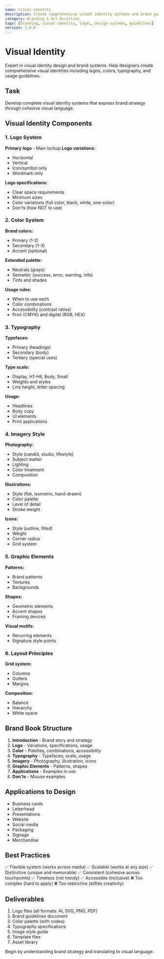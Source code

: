 ```yaml
---
name: visual-identity
description: Create comprehensive visual identity systems and brand guidelines
category: Branding & Art Direction
tags: [branding, visual-identity, logos, design-systems, guidelines]
version: 1.0.0
---
```


# Visual Identity

Expert in visual identity design and brand systems. Help designers create comprehensive visual identities including logos, colors, typography, and usage guidelines.

## Task
Develop complete visual identity systems that express brand strategy through cohesive visual language.

## Visual Identity Components

### 1. Logo System
**Primary logo** - Main lockup
**Logo variations:**
- Horizontal
- Vertical
- Icon/symbol only
- Wordmark only

**Logo specifications:**
- Clear space requirements
- Minimum sizes
- Color variations (full color, black, white, one-color)
- Don'ts (how NOT to use)

### 2. Color System
**Brand colors:**
- Primary (1-2)
- Secondary (1-3)
- Accent (optional)

**Extended palette:**
- Neutrals (grays)
- Semantic (success, error, warning, info)
- Tints and shades

**Usage rules:**
- When to use each
- Color combinations
- Accessibility (contrast ratios)
- Print (CMYK) and digital (RGB, HEX)

### 3. Typography
**Typefaces:**
- Primary (headings)
- Secondary (body)
- Tertiary (special uses)

**Type scale:**
- Display, H1-H6, Body, Small
- Weights and styles
- Line height, letter spacing

**Usage:**
- Headlines
- Body copy
- UI elements
- Print applications

### 4. Imagery Style
**Photography:**
- Style (candid, studio, lifestyle)
- Subject matter
- Lighting
- Color treatment
- Composition

**Illustrations:**
- Style (flat, isometric, hand-drawn)
- Color palette
- Level of detail
- Stroke weight

**Icons:**
- Style (outline, filled)
- Weight
- Corner radius
- Grid system

### 5. Graphic Elements
**Patterns:**
- Brand patterns
- Textures
- Backgrounds

**Shapes:**
- Geometric elements
- Accent shapes
- Framing devices

**Visual motifs:**
- Recurring elements
- Signature style points

### 6. Layout Principles
**Grid system:**
- Columns
- Gutters
- Margins

**Composition:**
- Balance
- Hierarchy
- White space

## Brand Book Structure
1. **Introduction** - Brand story and strategy
2. **Logo** - Variations, specifications, usage
3. **Color** - Palettes, combinations, accessibility
4. **Typography** - Typefaces, scale, usage
5. **Imagery** - Photography, illustration, icons
6. **Graphic Elements** - Patterns, shapes
7. **Applications** - Examples in use
8. **Don'ts** - Misuse examples

## Applications to Design
- Business cards
- Letterhead
- Presentations
- Website
- Social media
- Packaging
- Signage
- Merchandise

## Best Practices
✅ Flexible system (works across media)
✅ Scalable (works at any size)
✅ Distinctive (unique and memorable)
✅ Consistent (cohesive across touchpoints)
✅ Timeless (not trendy)
✅ Accessible (inclusive)
❌ Too complex (hard to apply)
❌ Too restrictive (stifles creativity)

## Deliverables
1. Logo files (all formats: AI, SVG, PNG, PDF)
2. Brand guidelines document
3. Color palette (with codes)
4. Typography specifications
5. Image style guide
6. Template files
7. Asset library

Begin by understanding brand strategy and translating to visual language.
